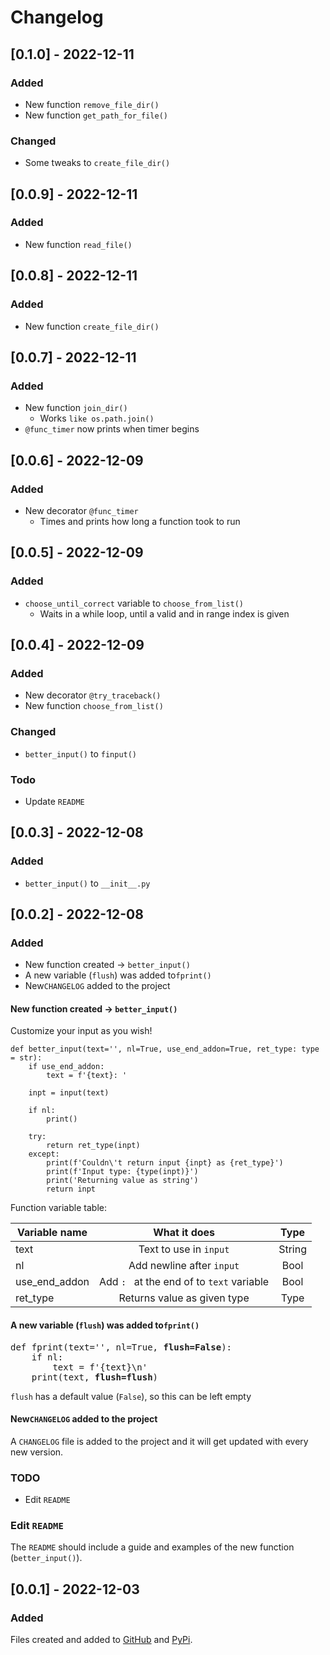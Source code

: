 # Changelog

## [0.1.0] - 2022-12-11

### Added

- New function `remove_file_dir()`
- New function `get_path_for_file()`

### Changed

- Some tweaks to `create_file_dir()`

## [0.0.9] - 2022-12-11

### Added

- New function `read_file()`

## [0.0.8] - 2022-12-11

### Added

- New function `create_file_dir()`

## [0.0.7] - 2022-12-11

### Added

- New function `join_dir()`
    - Works `like os.path.join()`
- `@func_timer` now prints when timer begins

## [0.0.6] - 2022-12-09

### Added

- New decorator `@func_timer`
    - Times and prints how long a function took to run

## [0.0.5] - 2022-12-09

### Added

- `choose_until_correct` variable to `choose_from_list()`
    - Waits in a while loop, until a valid and in range index is given

## [0.0.4] - 2022-12-09

### Added

- New decorator `@try_traceback()`
- New function `choose_from_list()`

### Changed

- `better_input()` to `finput()`

### Todo

- Update `README`

## [0.0.3] - 2022-12-08

### Added

- `better_input()` to `__init__.py`

## [0.0.2] - 2022-12-08

### Added

- New function created -> `better_input()`
- A new variable (`flush`) was added to`fprint()`
- New`CHANGELOG` added to the project

#### New function created -> `better_input()`

Customize your input as you wish!

```
def better_input(text='', nl=True, use_end_addon=True, ret_type: type = str):
    if use_end_addon:
        text = f'{text}: '

    inpt = input(text)

    if nl:
        print()

    try:
        return ret_type(inpt)
    except:
        print(f'Couldn\'t return input {inpt} as {ret_type}')
        print(f'Input type: {type(inpt)}')
        print('Returning value as string')
        return inpt
```

Function variable table:

| Variable name     | What it does                      | Type |
| -------------     |:-------------:                    |:-------------:|
| text              | Text to use in `input`            | String
| nl                | Add newline after `input`         | Bool
| use_end_addon     | Add `: ` at the end of to `text` variable    | Bool
| ret_type          | Returns value as given type       | Type


#### A new variable (`flush`) was added to`fprint()`

<pre>
def fprint(text='', nl=True, <b>flush=False</b>):
    if nl:
        text = f'{text}\n'
    print(text, <b>flush=flush</b>)
</pre>

`flush` has a default value (`False`), so this can be left empty

#### New`CHANGELOG` added to the project


A `CHANGELOG` file is added to the project and it will get updated with every new version.

### TODO

- Edit `README`

### Edit `README`

The `README` should include a guide and examples of the new function (`better_input()`).


## [0.0.1] - 2022-12-03

### Added

Files created and added to [GitHub](https://github.com/RasseTheBoy/Py_Basic_Tools) and [PyPi](https://pypi.org/project/py-basic-commands/).